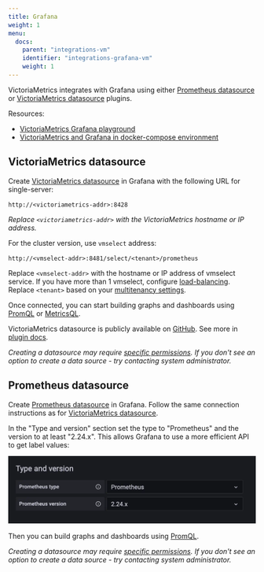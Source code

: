 ```yaml
---
title: Grafana
weight: 1
menu:
  docs:
    parent: "integrations-vm"
    identifier: "integrations-grafana-vm"
    weight: 1
---
```


VictoriaMetrics integrates with Grafana using either [Prometheus datasource](https://grafana.com/docs/grafana/latest/datasources/prometheus/)
or [VictoriaMetrics datasource](https://grafana.com/grafana/plugins/victoriametrics-metrics-datasource/) plugins.

Resources:
* [VictoriaMetrics Grafana playground](https://play-grafana.victoriametrics.com)
* [VictoriaMetrics and Grafana in docker-compose environment](https://github.com/VictoriaMetrics/VictoriaMetrics/tree/master/deployment/docker#docker-compose-environment-for-victoriametrics)

## VictoriaMetrics datasource

Create [VictoriaMetrics datasource](https://grafana.com/grafana/plugins/victoriametrics-metrics-datasource/)
in Grafana with the following URL for single-server:
```url
http://<victoriametrics-addr>:8428
```
_Replace `<victoriametrics-addr>` with the VictoriaMetrics hostname or IP address._

For the cluster version, use `vmselect` address:
```url
http://<vmselect-addr>:8481/select/<tenant>/prometheus
```
Replace `<vmselect-addr>` with the hostname or IP address of vmselect service. 
If you have more than 1 vmselect, configure [load-balancing](https://docs.victoriametrics.com/victoriametrics/cluster-victoriametrics/#cluster-setup).
Replace `<tenant>` based on your [multitenancy settings](https://docs.victoriametrics.com/victoriametrics/cluster-victoriametrics/#multitenancy).

Once connected, you can start building graphs and dashboards using [PromQL](https://prometheus.io/docs/prometheus/latest/querying/basics/)
or [MetricsQL](https://docs.victoriametrics.com/metricsql/).

VictoriaMetrics datasource is publicly available on [GitHub](https://github.com/VictoriaMetrics/victoriametrics-datasource).
See more in [plugin docs](https://docs.victoriametrics.com/victoriametrics-datasource/).

_Creating a datasource may require [specific permissions](https://grafana.com/docs/grafana/latest/administration/data-source-management/).
If you don't see an option to create a data source - try contacting system administrator._


## Prometheus datasource

Create [Prometheus datasource](https://grafana.com/docs/grafana/latest/datasources/prometheus/configure-prometheus-data-source/)
in Grafana. Follow the same connection instructions as for [VictoriaMetrics datasource](#VictoriaMetrics-datasource).

In the "Type and version" section set the type to "Prometheus" and the version to at least "2.24.x".
This allows Grafana to use a more efficient API to get label values:

![Datasource](grafana-datasource-prometheus.webp)

Then you can build graphs and dashboards using [PromQL](https://prometheus.io/docs/prometheus/latest/querying/basics/).

_Creating a datasource may require [specific permissions](https://grafana.com/docs/grafana/latest/administration/data-source-management/).
If you don't see an option to create a data source - try contacting system administrator._
